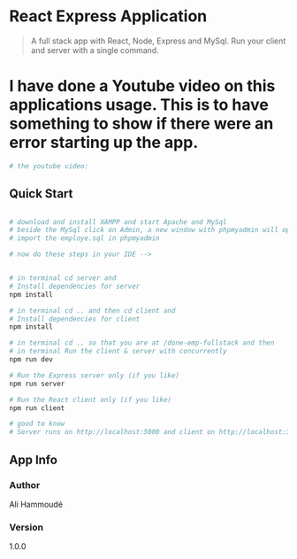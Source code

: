 # React Express Application

> A full stack app with React, Node, Express and MySql. 
Run your client and server with a single command. 


# I have done a Youtube video on this applications usage. This is to have something to show if there were an error starting up the app.
``` bash
# the youtube video: 


``` 
## Quick Start

``` bash

# download and install XAMPP and start Apache and MySql
# beside the MySql click on Admin, a new window with phpmyadmin will open
# import the employe.sql in phpmyadmin

# now do these steps in your IDE -->


# in terminal cd server and
# Install dependencies for server
npm install

# in terminal cd .. and then cd client and
# Install dependencies for client
npm install

# in terminal cd .. so that you are at /done-emp-fullstack and then
# in terminal Run the client & server with concurrently
npm run dev

# Run the Express server only (if you like)
npm run server

# Run the React client only (if you like)
npm run client

# good to know
# Server runs on http://localhost:5000 and client on http://localhost:3000
```

## App Info

### Author

Ali Hammoudé

### Version

1.0.0


